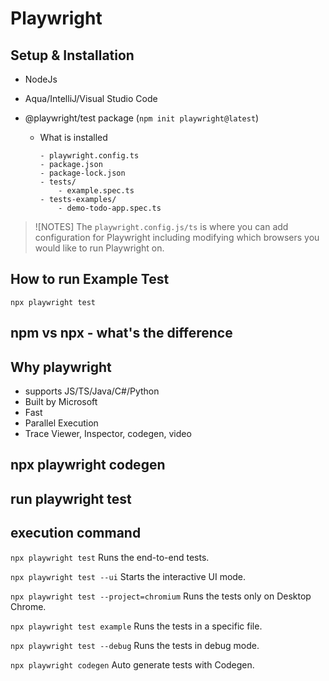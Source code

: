# Playwright

## Setup & Installation

- NodeJs
- Aqua/IntelliJ/Visual Studio Code
- @playwright/test package (`npm init playwright@latest`)

  - What is installed

        - playwright.config.ts
        - package.json
        - package-lock.json
        - tests/
            - example.spec.ts
        - tests-examples/
            - demo-todo-app.spec.ts

> ![NOTES]
> The `playwright.config.js/ts` is where you can add configuration for Playwright including modifying which browsers you would like to run Playwright on.

## How to run Example Test

`npx playwright test`

## npm vs npx - what's the difference

## Why playwright

- supports JS/TS/Java/C#/Python
- Built by Microsoft
- Fast
- Parallel Execution
- Trace Viewer, Inspector, codegen, video

## npx playwright codegen

## run playwright test

## execution command

`npx playwright test`
Runs the end-to-end tests.

`npx playwright test --ui`
Starts the interactive UI mode.

`npx playwright test --project=chromium`
Runs the tests only on Desktop Chrome.

`npx playwright test example`
Runs the tests in a specific file.

`npx playwright test --debug`
Runs the tests in debug mode.

`npx playwright codegen`
Auto generate tests with Codegen.

```

```
